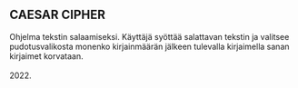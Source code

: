 ## CAESAR CIPHER

Ohjelma tekstin salaamiseksi. Käyttäjä syöttää salattavan tekstin ja valitsee pudotusvalikosta monenko kirjainmäärän jälkeen tulevalla kirjaimella sanan kirjaimet korvataan.
<br/>
<br/>
2022.
